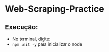 # Web-Scraping-Practice
## Execução:
* No terminal, digite:
* `npm init -y` para inicializar o node
